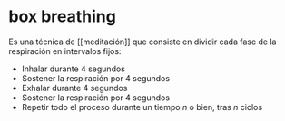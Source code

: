 # box breathing
Es una técnica de [[meditación]] que consiste en dividir cada fase de la respiración en intervalos fijos:

- Inhalar durante 4 segundos
- Sostener la respiración por 4 segundos
- Exhalar durante 4 segundos
- Sostener la respiración por 4 segundos
- Repetir todo el proceso durante un tiempo *n* o bien, tras *n* ciclos
